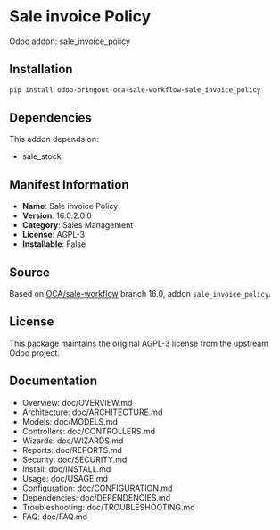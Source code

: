 # Sale invoice Policy

Odoo addon: sale_invoice_policy

## Installation

```bash
pip install odoo-bringout-oca-sale-workflow-sale_invoice_policy
```

## Dependencies

This addon depends on:
- sale_stock

## Manifest Information

- **Name**: Sale invoice Policy
- **Version**: 16.0.2.0.0
- **Category**: Sales Management
- **License**: AGPL-3
- **Installable**: False

## Source

Based on [OCA/sale-workflow](https://github.com/OCA/sale-workflow) branch 16.0, addon `sale_invoice_policy`.

## License

This package maintains the original AGPL-3 license from the upstream Odoo project.

## Documentation

- Overview: doc/OVERVIEW.md
- Architecture: doc/ARCHITECTURE.md
- Models: doc/MODELS.md
- Controllers: doc/CONTROLLERS.md
- Wizards: doc/WIZARDS.md
- Reports: doc/REPORTS.md
- Security: doc/SECURITY.md
- Install: doc/INSTALL.md
- Usage: doc/USAGE.md
- Configuration: doc/CONFIGURATION.md
- Dependencies: doc/DEPENDENCIES.md
- Troubleshooting: doc/TROUBLESHOOTING.md
- FAQ: doc/FAQ.md
